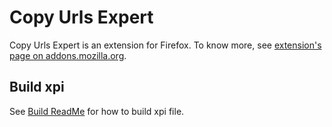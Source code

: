 # Copy Urls Expert

Copy Urls Expert is an extension for Firefox. To know more, see [extension's page on addons.mozilla.org](https://addons.mozilla.org/firefox/addon/copy-urls-expert/).


## Build xpi

See [Build ReadMe](https://github.com/kashiif/copy-urls-expert/blob/master/build-readme.md) for how to build xpi file.